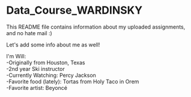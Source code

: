 # Data_Course_WARDINSKY
This README file contains information about my uploaded assignments, and no hate mail :)

Let's add some info about me as well!

I'm Will:  
-Originally from Houston, Texas  
-2nd year Ski instructor  
-Currently Watching: Percy Jackson  
-Favorite food (lately): Tortas from Holy Taco in Orem  
-Favorite artist: Beyoncé  
